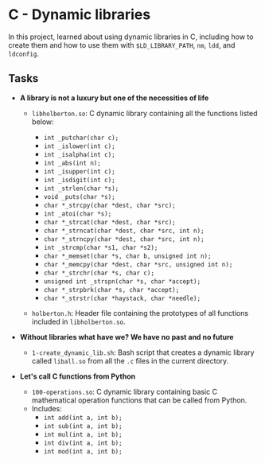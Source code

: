 # C - Dynamic libraries

In this project, learned about using dynamic libraries in C, including how to create them and how to use them with `$LD_LIBRARY_PATH`, `nm`, `ldd`, and `ldconfig`.

## Tasks

* **A library is not a luxury but one of the necessities of life**
  * `libholberton.so`: C dynamic library containing all the functions listed below:
    * `int _putchar(char c);`
    * `int _islower(int c);`
    * `int _isalpha(int c);`
    * `int _abs(int n);`
    * `int _isupper(int c);`
    * `int _isdigit(int c);`
    * `int _strlen(char *s);`
    * `void _puts(char *s);`
    * `char *_strcpy(char *dest, char *src);`
    * `int _atoi(char *s);`
    * `char *_strcat(char *dest, char *src);`
    * `char *_strncat(char *dest, char *src, int n);`
    * `char *_strncpy(char *dest, char *src, int n);`
    * `int _strcmp(char *s1, char *s2);`
    * `char *_memset(char *s, char b, unsigned int n);`
    * `char *_memcpy(char *dest, char *src, unsigned int n);`
    * `char *_strchr(char *s, char c);`
    * `unsigned int _strspn(char *s, char *accept);`
    * `char *_strpbrk(char *s, char *accept);`
    * `char *_strstr(char *haystack, char *needle);`

  * `holberton.h`: Header file containing the prototypes of all functions included in `libholberton.so`.

* **Without libraries what have we? We have no past and no future**
  * `1-create_dynamic_lib.sh`: Bash script that creates a dynamic library called `liball.so` from all the `.c` files in the current directory.

* **Let's call C functions from Python**
  * `100-operations.so`: C dynamic library containing basic C mathematical operation functions that can be called from Python.
  * Includes:
    * `int add(int a, int b);`
    * `int sub(int a, int b);`
    * `int mul(int a, int b);`
    * `int div(int a, int b);`
    * `int mod(int a, int b);`
